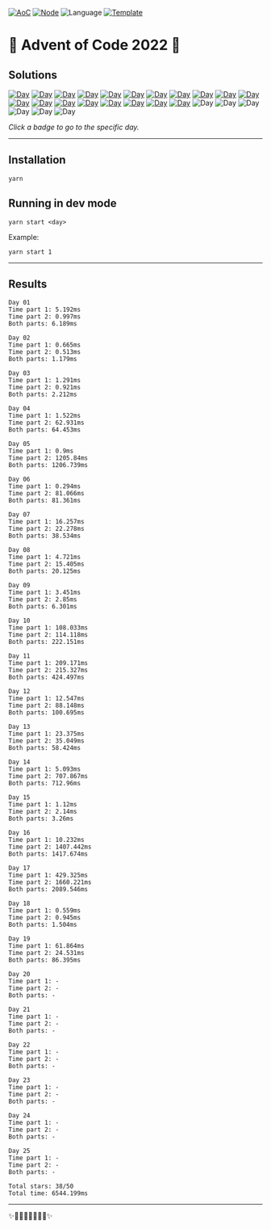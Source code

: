 <!-- Entries between SOLUTIONS and RESULTS tags are auto-generated -->

[![AoC](https://badgen.net/badge/AoC/2022/blue)](https://adventofcode.com/2022)
[![Node](https://badgen.net/badge/Node/v16.13.0+/blue)](https://nodejs.org/en/download/)
![Language](https://badgen.net/badge/Language/TypeScript/blue)
[![Template](https://badgen.net/badge/Template/aocrunner/blue)](https://github.com/caderek/aocrunner)

# 🎄 Advent of Code 2022 🎄

## Solutions

<!--SOLUTIONS-->

[![Day](https://badgen.net/badge/01/%E2%98%85%E2%98%85/green)](src/day01)
[![Day](https://badgen.net/badge/02/%E2%98%85%E2%98%85/green)](src/day02)
[![Day](https://badgen.net/badge/03/%E2%98%85%E2%98%85/green)](src/day03)
[![Day](https://badgen.net/badge/04/%E2%98%85%E2%98%85/green)](src/day04)
[![Day](https://badgen.net/badge/05/%E2%98%85%E2%98%85/green)](src/day05)
[![Day](https://badgen.net/badge/06/%E2%98%85%E2%98%85/green)](src/day06)
[![Day](https://badgen.net/badge/07/%E2%98%85%E2%98%85/green)](src/day07)
[![Day](https://badgen.net/badge/08/%E2%98%85%E2%98%85/green)](src/day08)
[![Day](https://badgen.net/badge/09/%E2%98%85%E2%98%85/green)](src/day09)
[![Day](https://badgen.net/badge/10/%E2%98%85%E2%98%85/green)](src/day10)
[![Day](https://badgen.net/badge/11/%E2%98%85%E2%98%85/green)](src/day11)
[![Day](https://badgen.net/badge/12/%E2%98%85%E2%98%85/green)](src/day12)
[![Day](https://badgen.net/badge/13/%E2%98%85%E2%98%85/green)](src/day13)
[![Day](https://badgen.net/badge/14/%E2%98%85%E2%98%85/green)](src/day14)
[![Day](https://badgen.net/badge/15/%E2%98%85%E2%98%85/green)](src/day15)
[![Day](https://badgen.net/badge/16/%E2%98%85%E2%98%85/green)](src/day16)
[![Day](https://badgen.net/badge/17/%E2%98%85%E2%98%85/green)](src/day17)
[![Day](https://badgen.net/badge/18/%E2%98%85%E2%98%85/green)](src/day18)
[![Day](https://badgen.net/badge/19/%E2%98%85%E2%98%85/green)](src/day19)
![Day](https://badgen.net/badge/20/%E2%98%86%E2%98%86/gray)
![Day](https://badgen.net/badge/21/%E2%98%86%E2%98%86/gray)
![Day](https://badgen.net/badge/22/%E2%98%86%E2%98%86/gray)
![Day](https://badgen.net/badge/23/%E2%98%86%E2%98%86/gray)
![Day](https://badgen.net/badge/24/%E2%98%86%E2%98%86/gray)
![Day](https://badgen.net/badge/25/%E2%98%86%E2%98%86/gray)

<!--/SOLUTIONS-->

_Click a badge to go to the specific day._

---

## Installation

```
yarn
```

## Running in dev mode

```
yarn start <day>
```

Example:

```
yarn start 1
```

---

## Results

<!--RESULTS-->

```
Day 01
Time part 1: 5.192ms
Time part 2: 0.997ms
Both parts: 6.189ms
```

```
Day 02
Time part 1: 0.665ms
Time part 2: 0.513ms
Both parts: 1.179ms
```

```
Day 03
Time part 1: 1.291ms
Time part 2: 0.921ms
Both parts: 2.212ms
```

```
Day 04
Time part 1: 1.522ms
Time part 2: 62.931ms
Both parts: 64.453ms
```

```
Day 05
Time part 1: 0.9ms
Time part 2: 1205.84ms
Both parts: 1206.739ms
```

```
Day 06
Time part 1: 0.294ms
Time part 2: 81.066ms
Both parts: 81.361ms
```

```
Day 07
Time part 1: 16.257ms
Time part 2: 22.278ms
Both parts: 38.534ms
```

```
Day 08
Time part 1: 4.721ms
Time part 2: 15.405ms
Both parts: 20.125ms
```

```
Day 09
Time part 1: 3.451ms
Time part 2: 2.85ms
Both parts: 6.301ms
```

```
Day 10
Time part 1: 108.033ms
Time part 2: 114.118ms
Both parts: 222.151ms
```

```
Day 11
Time part 1: 209.171ms
Time part 2: 215.327ms
Both parts: 424.497ms
```

```
Day 12
Time part 1: 12.547ms
Time part 2: 88.148ms
Both parts: 100.695ms
```

```
Day 13
Time part 1: 23.375ms
Time part 2: 35.049ms
Both parts: 58.424ms
```

```
Day 14
Time part 1: 5.093ms
Time part 2: 707.867ms
Both parts: 712.96ms
```

```
Day 15
Time part 1: 1.12ms
Time part 2: 2.14ms
Both parts: 3.26ms
```

```
Day 16
Time part 1: 10.232ms
Time part 2: 1407.442ms
Both parts: 1417.674ms
```

```
Day 17
Time part 1: 429.325ms
Time part 2: 1660.221ms
Both parts: 2089.546ms
```

```
Day 18
Time part 1: 0.559ms
Time part 2: 0.945ms
Both parts: 1.504ms
```

```
Day 19
Time part 1: 61.864ms
Time part 2: 24.531ms
Both parts: 86.395ms
```

```
Day 20
Time part 1: -
Time part 2: -
Both parts: -
```

```
Day 21
Time part 1: -
Time part 2: -
Both parts: -
```

```
Day 22
Time part 1: -
Time part 2: -
Both parts: -
```

```
Day 23
Time part 1: -
Time part 2: -
Both parts: -
```

```
Day 24
Time part 1: -
Time part 2: -
Both parts: -
```

```
Day 25
Time part 1: -
Time part 2: -
Both parts: -
```

```
Total stars: 38/50
Total time: 6544.199ms
```

<!--/RESULTS-->

---

✨🎄🎁🎄🎅🎄🎁🎄✨